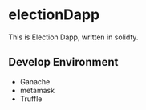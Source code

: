 # electionDapp
This is Election Dapp, written in solidty.

## Develop Environment
- Ganache
- metamask 
- Truffle
